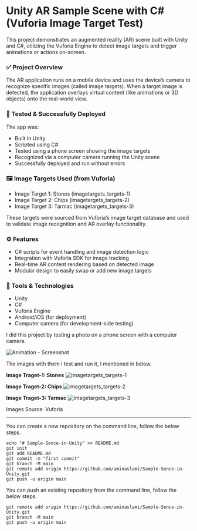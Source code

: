# Unity AR Sample Scene with C# (Vuforia Image Target Test)

This project demonstrates an augmented reality (AR) scene built with Unity and C#, utilizing the Vuforia Engine to detect image targets and trigger animations or actions on-screen.

### ✅ Project Overview
The AR application runs on a mobile device and uses the device’s camera to recognize specific images (called image targets). When a target image is detected, the application overlays virtual content (like animations or 3D objects) onto the real-world view.

### 🧪 Tested & Successfully Deployed
The app was:

*  Built in Unity
*  Scripted using C#
*  Tested using a phone screen showing the image targets
*  Recognized via a computer camera running the Unity scene
*  Successfully deployed and run without errors

### 🖼️ Image Targets Used (from Vuforia)
*  Image Target 1: Stones (imagetargets_targets-1)
*  Image Target 2: Chips (imagetargets_targets-2)
*  Image Target 3: Tarmac (imagetargets_targets-3)

These targets were sourced from Vuforia’s image target database and used to validate image recognition and AR overlay functionality.

### ⚙️ Features
*  C# scripts for event handling and image detection logic
*  Integration with Vuforia SDK for image tracking
*  Real-time AR content rendering based on detected image
*  Modular design to easily swap or add new image targets

### 🧩 Tools & Technologies
*  Unity
*  C#
*  Vuforia Engine
*  Android/iOS (for deployment)
*  Computer camera (for development-side testing)


I did this project by testing a photo on a phone screen with a computer camera.


![Animation - Screenshot](https://github.com/user-attachments/assets/f032160f-5f79-4dcb-a6d1-a24a8b0d2ef4)

The images with them I test and run it, I mentioned in below.


**Image Traget-1: Stones**
![imagetargets_targets-1](https://github.com/user-attachments/assets/9457d269-2837-43c7-b89f-51092c32e57e)

**Image Traget-2: Chips**
![imagetargets_targets-2](https://github.com/user-attachments/assets/001dc29e-ba24-4444-979e-bd463c3d9e98)


**Image Traget-3: Tarmac**
![imagetargets_targets-3](https://github.com/user-attachments/assets/51687309-49cd-4c63-a2df-c580c26043e0)

Images Source: Vuforia

---------------------------------------------------------

You can create a new repository on the command line, follow the below steps.
```
echo "# Sample-Sence-in-Unity" >> README.md
git init
git add README.md
git commit -m "first commit"
git branch -M main
git remote add origin https://github.com/aminaslami/Sample-Sence-in-Unity.git
git push -u origin main
```
You can push an existing repository from the command line, follow the below steps.

```
git remote add origin https://github.com/aminaslami/Sample-Sence-in-Unity.git
git branch -M main
git push -u origin main
```
